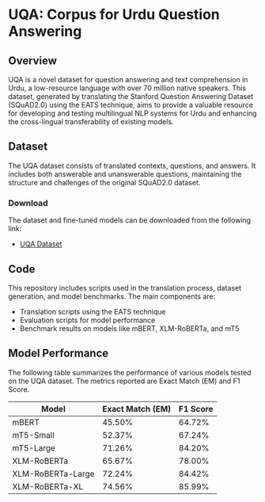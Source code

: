 # UQA: Corpus for Urdu Question Answering

## Overview
UQA is a novel dataset for question answering and text comprehension in Urdu, a low-resource language with over 70 million native speakers. This dataset, generated by translating the Stanford Question Answering Dataset (SQuAD2.0) using the EATS technique, aims to provide a valuable resource for developing and testing multilingual NLP systems for Urdu and enhancing the cross-lingual transferability of existing models.

## Dataset
The UQA dataset consists of translated contexts, questions, and answers. It includes both answerable and unanswerable questions, maintaining the structure and challenges of the original SQuAD2.0 dataset.

### Download
The dataset and fine-tuned models can be downloaded from the following link:
- [UQA Dataset](https://huggingface.co/uqa)

## Code
This repository includes scripts used in the translation process, dataset generation, and model benchmarks. The main components are:
- Translation scripts using the EATS technique
- Evaluation scripts for model performance
- Benchmark results on models like mBERT, XLM-RoBERTa, and mT5

## Model Performance

The following table summarizes the performance of various models tested on the UQA dataset. The metrics reported are Exact Match (EM) and F1 Score.

| Model           | Exact Match (EM) | F1 Score |
|-----------------|------------------|----------|
| mBERT           | 45.50%           | 64.72%   |
| mT5-Small       | 52.37%           | 67.24%   |
| mT5-Large       | 71.26%           | 84.20%   |
| XLM-RoBERTa     | 65.67%           | 78.00%   |
| XLM-RoBERTa-Large | 72.24%         | 84.42%   |
| XLM-RoBERTa-XL  | 74.56%           | 85.99%   |
